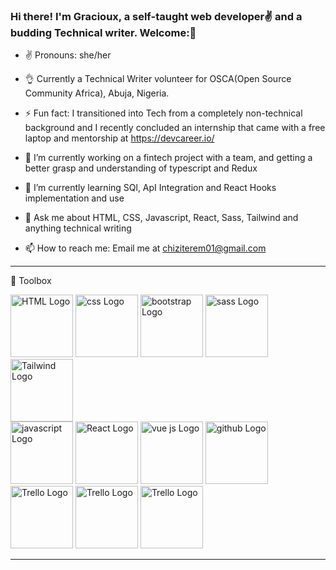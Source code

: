 ### Hi there! I'm Gracioux, a self-taught web developer✌ and a budding Technical writer. Welcome:👋




-  ✌ Pronouns: she/her

-  👌 Currently a Technical Writer volunteer for OSCA(Open Source Community Africa), Abuja, Nigeria.

-  ⚡ Fun fact: I transitioned into Tech from a completely non-technical background and I recently concluded an internship that came with a free laptop and mentorship at https://devcareer.io/

- 🔭 I’m currently working on a fintech project with a team, and getting a better grasp and understanding of typescript and Redux

- 🌱 I’m currently learning SQl, ApI Integration and React Hooks implementation and use

- 💬 Ask me about HTML, CSS, Javascript, React, Sass, Tailwind and anything technical writing

- 📫 How to reach me: Email me at  chiziterem01@gmail.com


---

🧰 Toolbox

<img src="https://cdn.worldvectorlogo.com/logos/html-1.svg" alt="HTML Logo" width="100" height="100"/>        <img src="https://cdn.worldvectorlogo.com/logos/css-3.svg" alt="css Logo" width="100" height="100"/>          <img src="https://cdn.worldvectorlogo.com/logos/bootstrap-4.svg" alt="bootstrap Logo" width="100" height="100"/>
<img src="https://cdn.worldvectorlogo.com/logos/sass-1.svg" alt="sass Logo" width="100" height="100"/>             <img src="https://cdn.worldvectorlogo.com/logos/tailwind-css-2.svg" alt="Tailwind Logo" width="100" height="100"/>   
<img src="https://cdn.worldvectorlogo.com/logos/javascript-1.svg" alt="javascript Logo" width="100" height="100"/>
<img src="https://cdn.worldvectorlogo.com/logos/react-2.svg" alt="React Logo" width="100" height="100"/>           <img src="https://cdn.worldvectorlogo.com/logos/vue-js-1.svg" alt="vue js Logo" width="100" height="100"/>      <img src="https://cdn.worldvectorlogo.com/logos/github-icon-1.svg" alt="github Logo" width="100" height="100"/>                <img src="https://cdn.worldvectorlogo.com/logos/nodejs-1.svg" alt="Trello Logo" width="100" height="100"/>                            <img src="https://cdn.worldvectorlogo.com/logos/stack-overflow.svg" alt="Trello Logo" width="100" height="100"/>                                       <img src="https://cdn.worldvectorlogo.com/logos/trello.svg" alt="Trello Logo" width="100" height="100"/>   



---
